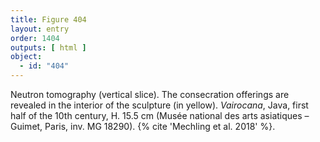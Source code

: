 ```yaml
---
title: Figure 404
layout: entry
order: 1404
outputs: [ html ]
object:
  - id: "404"
---
```


Neutron tomography (vertical slice). The consecration offerings are revealed in the interior of the sculpture (in yellow). *Vairocana*, Java, first half of the 10th century, H. 15.5 cm (Musée national des arts asiatiques – Guimet, Paris, inv. MG 18290). {% cite 'Mechling et al. 2018' %}.
